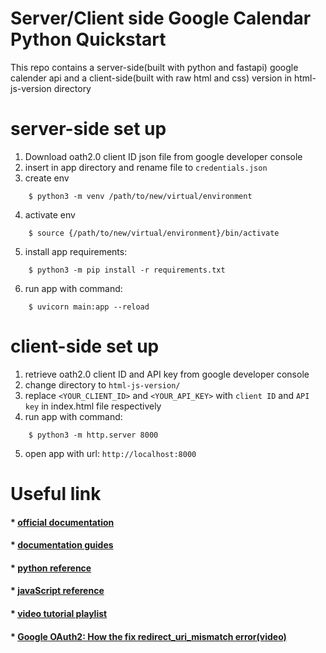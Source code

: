 Server/Client side Google Calendar Python Quickstart
=========================

This repo contains a server-side(built with python and fastapi) google calender api and a client-side(built with raw html and css) version in html-js-version directory

server-side set up
=========================

1. Download oath2.0 client ID json file from google developer console
2. insert in app directory and rename file to `credentials.json`
3. create env
```
    $ python3 -m venv /path/to/new/virtual/environment
```
4. activate env
```
    $ source {/path/to/new/virtual/environment}/bin/activate
```
5. install app requirements:
```
    $ python3 -m pip install -r requirements.txt
```
6. run app with command:
```
    $ uvicorn main:app --reload
```

client-side set up
=========================
1. retrieve oath2.0 client ID and API key from google developer console
2. change directory to `html-js-version/`
3. replace `<YOUR_CLIENT_ID>` and `<YOUR_API_KEY>` with `client ID` and `API key` in index.html file respectively
4. run app with command:
```
    $ python3 -m http.server 8000
```
5. open app with url: `http://localhost:8000`


Useful link
=========================

#### * [official documentation](https://developers.google.com/calendar/api?hl=en_US)
#### * [documentation guides](https://developers.google.com/calendar/api/guides/overview?hl=en_US)
#### * [python reference](https://developers.google.com/calendar/api/quickstart/python)
#### * [javaScript reference](https://developers.google.com/calendar/api/quickstart/python)
#### * [video tutorial playlist](https://www.youtube.com/playlist?list=PL3JVwFmb_BnTO_sppfTh3VkPhfDWRY5on)
#### * [Google OAuth2: How the fix redirect_uri_mismatch error(video)](https://www.youtube.com/watch?v=QHz1Rs6lZHQ)
